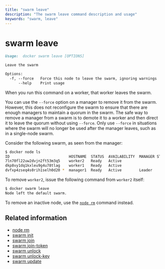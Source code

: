 ```yaml
---
title: "swarm leave"
description: "The swarm leave command description and usage"
keywords: "swarm, leave"
---
```


<!-- This file is maintained within the docker/docker Github
     repository at https://github.com/docker/docker/. Make all
     pull requests against that repo. If you see this file in
     another repository, consider it read-only there, as it will
     periodically be overwritten by the definitive file. Pull
     requests which include edits to this file in other repositories
     will be rejected.
-->

# swarm leave

```markdown
Usage:	docker swarm leave [OPTIONS]

Leave the swarm

Options:
  -f, --force   Force this node to leave the swarm, ignoring warnings
      --help    Print usage
```

When you run this command on a worker, that worker leaves the swarm.

You can use the `--force` option on a manager to remove it from the swarm.
However, this does not reconfigure the swarm to ensure that there are enough
managers to maintain a quorum in the swarm. The safe way to remove a manager
from a swarm is to demote it to a worker and then direct it to leave the quorum
without using `--force`. Only use `--force` in situations where the swarm will
no longer be used after the manager leaves, such as in a single-node swarm.

Consider the following swarm, as seen from the manager:
```bash
$ docker node ls
ID                           HOSTNAME  STATUS  AVAILABILITY  MANAGER STATUS
7ln70fl22uw2dvjn2ft53m3q5    worker2   Ready   Active
dkp8vy1dq1kxleu9g4u78tlag    worker1   Ready   Active
dvfxp4zseq4s0rih1selh0d20 *  manager1  Ready   Active        Leader
```

To remove `worker2`, issue the following command from `worker2` itself:
```bash
$ docker swarm leave
Node left the default swarm.
```
To remove an inactive node, use the [`node rm`](node_rm.md) command instead.

## Related information

* [node rm](node_rm.md)
* [swarm init](swarm_init.md)
* [swarm join](swarm_join.md)
* [swarm join-token](swarm_join_token.md)
* [swarm unlock](swarm_unlock.md)
* [swarm unlock-key](swarm_unlock_key.md)
* [swarm update](swarm_update.md)
